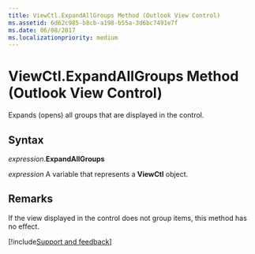 ```yaml
---
title: ViewCtl.ExpandAllGroups Method (Outlook View Control)
ms.assetid: 6d62c985-b8cb-a198-b55a-3d6bc7491e7f
ms.date: 06/08/2017
ms.localizationpriority: medium
---
```



# ViewCtl.ExpandAllGroups Method (Outlook View Control)

Expands (opens) all groups that are displayed in the control. 


## Syntax

_expression_.**ExpandAllGroups**

_expression_ A variable that represents a **ViewCtl** object.


## Remarks

If the view displayed in the control does not group items, this method has no effect.

[!include[Support and feedback](~/includes/feedback-boilerplate.md)]